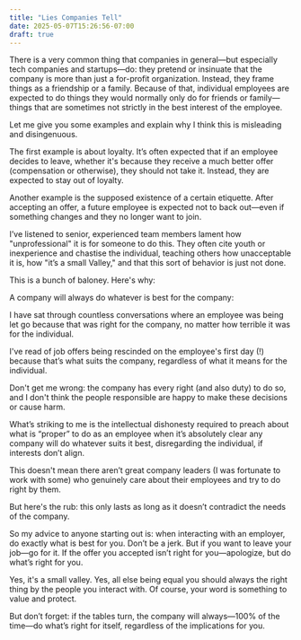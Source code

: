 ```yaml
---
title: "Lies Companies Tell"
date: 2025-05-07T15:26:56-07:00
draft: true
---
```


There is a very common thing that companies in general—but especially tech companies and startups—do: they pretend or insinuate that the company is more than just a for-profit organization. Instead, they frame things as a friendship or a family. Because of that, individual employees are expected to do things they would normally only do for friends or family—things that are sometimes not strictly in the best interest of the employee.

Let me give you some examples and explain why I think this is misleading and disingenuous.

The first example is about loyalty. It’s often expected that if an employee decides to leave, whether it's because they receive a much better offer (compensation or otherwise), they should not take it. Instead, they are expected to stay out of loyalty.

Another example is the supposed existence of a certain etiquette. After accepting an offer, a future employee is expected not to back out—even if something changes and they no longer want to join.

I’ve listened to senior, experienced team members lament how "unprofessional" it is for someone to do this. They often cite youth or inexperience and chastise the individual, teaching others how unacceptable it is, how "it’s a small Valley," and that this sort of behavior is just not done.

This is a bunch of baloney. Here's why:

A company will always  do whatever is best for the company:

I have sat through countless conversations where an employee was being let go because that was right for the company, no matter how terrible it was for the individual.

I've read of job offers being rescinded on the employee's first day (!) because that’s what suits the company, regardless of what it means for the individual.

Don't get me wrong: the company has every right (and also duty) to do so, and I don't think the people responsible are happy to make these decisions or cause harm.

What’s striking to me is the intellectual dishonesty required to preach about what is “proper” to do as an employee when it’s absolutely clear any company will do whatever suits it best, disregarding the individual, if interests don’t align.

This doesn't mean there aren’t great company leaders (I was fortunate to work with some) who genuinely care about their employees and try to do right by them.

But here's the rub: this only lasts as long as it doesn’t contradict the needs of the company.

So my advice to anyone starting out is: when interacting with an employer, do exactly what is best for you. Don’t be a jerk. But if you want to leave your job—go for it. If the offer you accepted isn’t right for you—apologize, but do what’s right for you.

Yes, it's a small valley. Yes, all else being equal you should always the right thing by the people you interact with. Of course, your word is something to value and protect.

But don’t forget: if the tables turn, the company will always—100% of the time—do what’s right for itself, regardless of the implications for you.